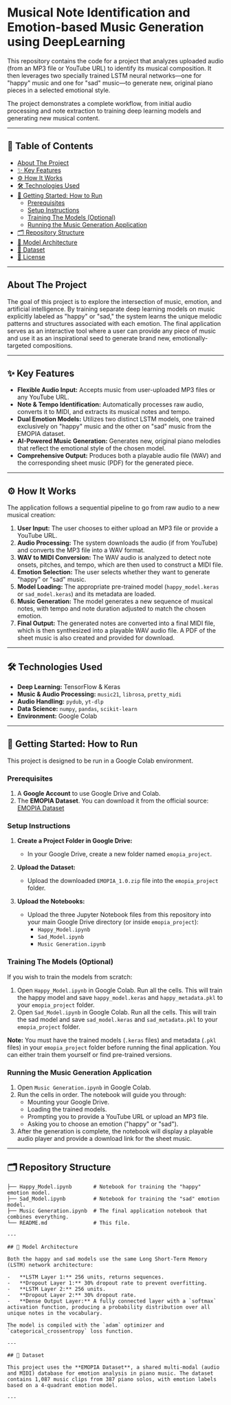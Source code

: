 # Musical Note Identification and Emotion-based Music Generation using DeepLearning

This repository contains the code for a project that analyzes uploaded audio (from an MP3 file or YouTube URL) to identify its musical composition. It then leverages two specially trained LSTM neural networks—one for "happy" music and one for "sad" music—to generate new, original piano pieces in a selected emotional style.

The project demonstrates a complete workflow, from initial audio processing and note extraction to training deep learning models and generating new musical content.

---

## 📜 Table of Contents

- [About The Project](#about-the-project)
- [✨ Key Features](#-key-features)
- [⚙️ How It Works](#️-how-it-works)
- [🛠️ Technologies Used](#️-technologies-used)
- [🚀 Getting Started: How to Run](#-getting-started-how-to-run)
  - [Prerequisites](#prerequisites)
  - [Setup Instructions](#setup-instructions)
  - [Training The Models (Optional)](#training-the-models-optional)
  - [Running the Music Generation Application](#running-the-music-generation-application)
- [🗂️ Repository Structure](#️-repository-structure)
- [🧠 Model Architecture](#-model-architecture)
- [🎵 Dataset](#-dataset)
- [📄 License](#-license)

---

## About The Project

The goal of this project is to explore the intersection of music, emotion, and artificial intelligence. By training separate deep learning models on music explicitly labeled as "happy" or "sad," the system learns the unique melodic patterns and structures associated with each emotion. The final application serves as an interactive tool where a user can provide any piece of music and use it as an inspirational seed to generate brand new, emotionally-targeted compositions.

---

## ✨ Key Features

-   **Flexible Audio Input:** Accepts music from user-uploaded MP3 files or any YouTube URL.
-   **Note & Tempo Identification:** Automatically processes raw audio, converts it to MIDI, and extracts its musical notes and tempo.
-   **Dual Emotion Models:** Utilizes two distinct LSTM models, one trained exclusively on "happy" music and the other on "sad" music from the EMOPIA dataset.
-   **AI-Powered Music Generation:** Generates new, original piano melodies that reflect the emotional style of the chosen model.
-   **Comprehensive Output:** Produces both a playable audio file (WAV) and the corresponding sheet music (PDF) for the generated piece.

---

## ⚙️ How It Works

The application follows a sequential pipeline to go from raw audio to a new musical creation:

1.  **User Input:** The user chooses to either upload an MP3 file or provide a YouTube URL.
2.  **Audio Processing:** The system downloads the audio (if from YouTube) and converts the MP3 file into a WAV format.
3.  **WAV to MIDI Conversion:** The WAV audio is analyzed to detect note onsets, pitches, and tempo, which are then used to construct a MIDI file.
4.  **Emotion Selection:** The user selects whether they want to generate "happy" or "sad" music.
5.  **Model Loading:** The appropriate pre-trained model (`happy_model.keras` or `sad_model.keras`) and its metadata are loaded.
6.  **Music Generation:** The model generates a new sequence of musical notes, with tempo and note duration adjusted to match the chosen emotion.
7.  **Final Output:** The generated notes are converted into a final MIDI file, which is then synthesized into a playable WAV audio file. A PDF of the sheet music is also created and provided for download.

---

## 🛠️ Technologies Used

-   **Deep Learning:** TensorFlow & Keras
-   **Music & Audio Processing:** `music21`, `librosa`, `pretty_midi`
-   **Audio Handling:** `pydub`, `yt-dlp`
-   **Data Science:** `numpy`, `pandas`, `scikit-learn`
-   **Environment:** Google Colab

---

## 🚀 Getting Started: How to Run

This project is designed to be run in a Google Colab environment.

### Prerequisites

1.  A **Google Account** to use Google Drive and Colab.
2.  The **EMOPIA Dataset**. You can download it from the official source: [EMOPIA Dataset](https://www.upf.edu/web/mtg/emopia)

### Setup Instructions

1.  **Create a Project Folder in Google Drive:**
    -   In your Google Drive, create a new folder named `emopia_project`.

2.  **Upload the Dataset:**
    -   Upload the downloaded `EMOPIA_1.0.zip` file into the `emopia_project` folder.

3.  **Upload the Notebooks:**
    -   Upload the three Jupyter Notebook files from this repository into your main Google Drive directory (or inside `emopia_project`):
        -   `Happy_Model.ipynb`
        -   `Sad_Model.ipynb`
        -   `Music Generation.ipynb`

### Training The Models (Optional)

If you wish to train the models from scratch:

1.  Open `Happy_Model.ipynb` in Google Colab. Run all the cells. This will train the happy model and save `happy_model.keras` and `happy_metadata.pkl` to your `emopia_project` folder.
2.  Open `Sad_Model.ipynb` in Google Colab. Run all the cells. This will train the sad model and save `sad_model.keras` and `sad_metadata.pkl` to your `emopia_project` folder.

**Note:** You must have the trained models (`.keras` files) and metadata (`.pkl` files) in your `emopia_project` folder before running the final application. You can either train them yourself or find pre-trained versions.

### Running the Music Generation Application

1.  Open `Music Generation.ipynb` in Google Colab.
2.  Run the cells in order. The notebook will guide you through:
    -   Mounting your Google Drive.
    -   Loading the trained models.
    -   Prompting you to provide a YouTube URL or upload an MP3 file.
    -   Asking you to choose an emotion ("happy" or "sad").
3.  After the generation is complete, the notebook will display a playable audio player and provide a download link for the sheet music.

---
## 🗂️ Repository Structure

```
├── Happy_Model.ipynb       # Notebook for training the "happy" emotion model.
├── Sad_Model.ipynb         # Notebook for training the "sad" emotion model.
├── Music Generation.ipynb  # The final application notebook that combines everything.
└── README.md               # This file.

---

## 🧠 Model Architecture

Both the happy and sad models use the same Long Short-Term Memory (LSTM) network architecture:

-   **LSTM Layer 1:** 256 units, returns sequences.
-   **Dropout Layer 1:** 30% dropout rate to prevent overfitting.
-   **LSTM Layer 2:** 256 units.
-   **Dropout Layer 2:** 30% dropout rate.
-   **Dense Output Layer:** A fully connected layer with a `softmax` activation function, producing a probability distribution over all unique notes in the vocabulary.

The model is compiled with the `adam` optimizer and `categorical_crossentropy` loss function.

---

## 🎵 Dataset

This project uses the **EMOPIA Dataset**, a shared multi-modal (audio and MIDI) database for emotion analysis in piano music. The dataset contains 1,087 music clips from 387 piano solos, with emotion labels based on a 4-quadrant emotion model.

---

